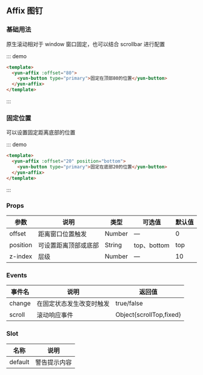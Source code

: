 ## Affix 图钉

### 基础用法

原生滚动相对于 window 窗口固定，也可以结合 scrollbar 进行配置

::: demo

```html
<template>
  <yun-affix :offset="80">
    <yun-button type="primary">固定在顶部80的位置</yun-button>
  </yun-affix>
</template>
```

:::

### 固定位置

可以设置固定距离底部的位置

::: demo

```html
<template>
  <yun-affix :offset="20" position="bottom">
    <yun-button type="primary">固定在底部20的位置</yun-button>
  </yun-affix>
</template>
```

:::

### Props

| 参数     | 说明                 | 类型   | 可选值      | 默认值 |
| -------- | -------------------- | ------ | ----------- | ------ |
| offset   | 距离窗口位置触发     | Number | —           | 0      |
| position | 可设置距离顶部或底部 | String | top、bottom | top    |
| z-index  | 层级                 | Number | —           | 10     |

### Events

| 事件名 | 说明                     | 返回值                  |
| ------ | ------------------------ | ----------------------- |
| change | 在固定状态发生改变时触发 | true/false              |
| scroll | 滚动响应事件             | Object{scrollTop,fixed} |

### Slot

| 名称    | 说明         |
| ------- | ------------ |
| default | 警告提示内容 |
